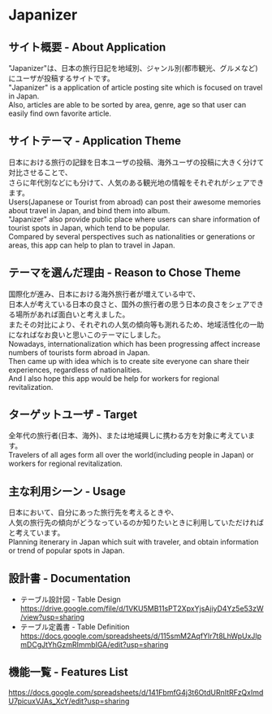 # Japanizer

## サイト概要 - About Application
"Japanizer"は、日本の旅行日記を地域別、ジャンル別(都市観光、グルメなど)にユーザが投稿するサイトです。  
"Japanizer" is a application of article posting site which is focused on travel in Japan.  
Also, articles are able to be sorted by area, genre, age so that user can easily find own favorite article.  

## サイトテーマ - Application Theme
日本における旅行の記録を日本ユーザの投稿、海外ユーザの投稿に大きく分けて対比させることで、  
さらに年代別などにも分けて、人気のある観光地の情報をそれぞれがシェアできます。  
Users(Japanese or Tourist from abroad) can post their awesome memories about travel in Japan, and bind them into album.  
"Japanizer" also provide public place where users can share information of tourist spots in Japan, which tend to be popular.  
Compared by several perspectives such as nationalities or generations or areas, this app can help to plan to travel in Japan.  

## テーマを選んだ理由 - Reason to Chose Theme
国際化が進み、日本における海外旅行者が増えている中で、  
日本人が考えている日本の良さと、国外の旅行者の思う日本の良さをシェアできる場所があれば面白いと考えました。  
またその対比により、それぞれの人気の傾向等も測れるため、地域活性化の一助になればなお良いと思いこのテーマにしました。  
Nowadays, internationalization which has been progressing affect increase numbers of tourists form abroad in Japan.  
Then came up with idea which is to create site everyone can share their experiences, regardless of nationalities.  
And I also hope this app would be help for workers for regional revitalization.  

## ターゲットユーザ - Target
全年代の旅行者(日本、海外)、または地域興しに携わる方を対象に考えています。  
Travelers of all ages form all over the world(including people in Japan) or workers for regional revitalization.  

## 主な利用シーン - Usage
日本において、自分にあった旅行先を考えるときや、  
人気の旅行先の傾向がどうなっているのか知りたいときに利用していただければと考えています。  
Planning itenerary in Japan which suit with traveler, and obtain information or trend of popular spots in Japan.  

## 設計書 - Documentation
* テーブル設計図 - Table Design  
https://drive.google.com/file/d/1VKU5MB11sPT2XpxYjsAjiyD4Yz5e53zW/view?usp=sharing
* テーブル定義書 - Table Definition  
https://docs.google.com/spreadsheets/d/115smM2AqfYlr7t8LhWpUxJIpmDCgJtYhGzmRImmbIGA/edit?usp=sharing

## 機能一覧 - Features List  
https://docs.google.com/spreadsheets/d/141FbmfG4j3t6OtdURnItRFzQxImdU7picuxVJAs_XcY/edit?usp=sharing



